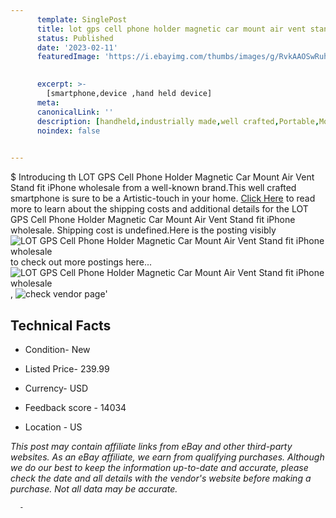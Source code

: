 ```yaml
---
      template: SinglePost
      title: lot gps cell phone holder magnetic car mount air vent stand fit iphone wholesale
      status: Published
      date: '2023-02-11'
      featuredImage: 'https://i.ebayimg.com/thumbs/images/g/RvkAAOSwRuhfCVOf/s-l225.jpg'
       

      excerpt: >-
        [smartphone,device ,hand held device]
      meta:
      canonicalLink: ''
      description: [handheld,industrially made,well crafted,Portable,Mobile,Compact,Convenient,Lightweight,Maneuverable,Man-portable,Miniature,Carriable,Hand-held,Light,Holdable,Transportable,Mobile device,Pocket-sized,On-the-go,Wireless,Cordless,Compact size,Convenient size, smartphone,device ,hand held device]
      noindex: false
      

---
```

$
      Introducing th LOT GPS Cell Phone Holder Magnetic Car Mount Air Vent Stand fit iPhone wholesale from a well-known brand.This well crafted smartphone is sure to be a Artistic-touch in your home. [Click Here](https://www.ebay.com/itm/224075812695?hash=item342bf58f57%3Ag%3ARvkAAOSwRuhfCVOf&amdata=enc%3AAQAHAAAA4LRliF6F8uzafa2Vs7WPzPFsAk%2F57JtUCV9G3esOLSvALds63qgTQQOGtNM1tJeKIlBanujliWsifppNEbbY9xohtyPcofG8B%2FLPw45crUfdmbTbSiJcOXXMiVCQ%2BhbObVvsFVGHb50SmO%2FiAmyZh26cIcqtaO9hcvVN8b%2BSfU3Kw46a3CLt6nsdNGM7aqbwB8TjzJMsdfETn%2FS7mxmE8aiqUAaJXxF61cwLk16wAh59Mjrc54nCUDNLggXlQDwMi2LZwDB99Fk2zezQSllaoQc06WmQRAeOLD7n6Qk4SYw0&mkevt=1&mkcid=1&mkrid=711-53200-19255-0&campid=%253CePNCampaignId%253E&customid=%253CreferenceId%253E&toolid=10049) to read more to learn about the shipping costs and additional details for the LOT GPS Cell Phone Holder Magnetic Car Mount Air Vent Stand fit iPhone wholesale. Shipping cost is undefined.Here is the posting visibly ![LOT GPS Cell Phone Holder Magnetic Car Mount Air Vent Stand fit iPhone wholesale](https://i.ebayimg.com/thumbs/images/g/RvkAAOSwRuhfCVOf/s-l225.jpg) to check out more postings here... ![LOT GPS Cell Phone Holder Magnetic Car Mount Air Vent Stand fit iPhone wholesale](https://i.ebayimg.com/images/g/RvkAAOSwRuhfCVOf/s-l960.jpg), ![check vendor page](https://origin-galleryplus.ebayimg.com/ws/web/224075812695_2_0_1/225x225.jpg,https://origin-galleryplus.ebayimg.com/ws/web/224075812695_3_0_1/225x225.jpg)'

      

 ## Technical Facts 



     
      

 - Condition- New 


      

 - Listed Price- 239.99 


      

 - Currency- USD 


      

 - Feedback score - 14034 


      

 - Location - US 


      
      

 *_This post may contain affiliate links from eBay and other third-party websites. As an eBay affiliate, we earn from qualifying purchases. Although we do our best to keep the information up-to-date and accurate, please check the date and all details with the vendor's website before making a purchase. Not all data may be accurate._*




      -
